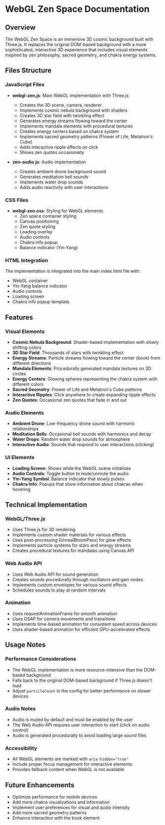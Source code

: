 # WebGL Zen Space Documentation

## Overview
The WebGL Zen Space is an immersive 3D cosmic background built with Three.js. It replaces the original DOM-based background with a more sophisticated, interactive 3D experience that includes visual elements inspired by zen philosophy, sacred geometry, and chakra energy systems.

## Files Structure

### JavaScript Files
- **webgl-zen.js**: Main WebGL implementation with Three.js
  - Creates the 3D scene, camera, renderer
  - Implements cosmic nebula background with shaders
  - Creates 3D star field with twinkling effect
  - Generates energy streams flowing toward the center
  - Implements mandala elements with procedural textures
  - Creates energy centers based on chakra system
  - Implements sacred geometry patterns (Flower of Life, Metatron's Cube)
  - Adds interactive ripple effects on click
  - Shows zen quotes occasionally

- **zen-audio.js**: Audio implementation
  - Creates ambient drone background sound
  - Generates meditation bell sounds
  - Implements water drop sounds
  - Adds audio reactivity with user interactions

### CSS Files
- **webgl-zen.css**: Styling for WebGL elements
  - Zen space container styling
  - Canvas positioning
  - Zen quote styling
  - Loading overlay
  - Audio controls
  - Chakra info popup
  - Balance indicator (Yin-Yang)

### HTML Integration
The implementation is integrated into the main index.html file with:
- WebGL container
- Yin-Yang balance indicator
- Audio controls
- Loading screen
- Chakra info popup template

## Features

### Visual Elements
- **Cosmic Nebula Background**: Shader-based implementation with slowly shifting colors
- **3D Star Field**: Thousands of stars with twinkling effect
- **Energy Streams**: Particle streams flowing toward the center (book) from different directions
- **Mandala Elements**: Procedurally generated mandala textures on 3D circles
- **Energy Centers**: Glowing spheres representing the chakra system with different colors
- **Sacred Geometry**: Flower of Life and Metatron's Cube patterns
- **Interactive Ripples**: Click anywhere to create expanding ripple effects
- **Zen Quotes**: Occasional zen quotes that fade in and out

### Audio Elements
- **Ambient Drone**: Low-frequency drone sound with harmonic relationships
- **Meditation Bells**: Occasional bell sounds with harmonics and decay
- **Water Drops**: Random water drop sounds for atmosphere
- **Interactive Audio**: Sounds that respond to user interactions (clicking)

### UI Elements
- **Loading Screen**: Shows while the WebGL scene initializes
- **Audio Controls**: Toggle button to mute/unmute the audio
- **Yin-Yang Symbol**: Balance indicator that slowly pulses
- **Chakra Info**: Popups that show information about chakras when hovering

## Technical Implementation

### WebGL/Three.js
- Uses Three.js for 3D rendering
- Implements custom shader materials for various effects
- Uses post-processing (UnrealBloomPass) for glow effects
- Implements particle systems for stars and energy streams
- Creates procedural textures for mandalas using Canvas API

### Web Audio API
- Uses Web Audio API for sound generation
- Creates sounds procedurally through oscillators and gain nodes
- Implements custom envelopes for various sound effects
- Schedules sounds to play at random intervals

### Animation
- Uses requestAnimationFrame for smooth animation
- Uses GSAP for camera movements and transitions
- Implements time-based animation for consistent speed across devices
- Uses shader-based animation for efficient GPU-accelerated effects

## Usage Notes

### Performance Considerations
- The WebGL implementation is more resource-intensive than the DOM-based background
- Falls back to the original DOM-based background if Three.js doesn't load
- Adjust `particleCount` in the config for better performance on slower devices

### Audio Notes
- Audio is muted by default and must be enabled by the user
- The Web Audio API requires user interaction to start (click on audio control)
- Audio is generated procedurally to avoid loading large sound files

### Accessibility
- All WebGL elements are marked with `aria-hidden="true"`
- Include proper focus management for interactive elements
- Provides fallback content when WebGL is not available

## Future Enhancements
- Optimize performance for mobile devices
- Add more chakra visualizations and information
- Implement user preferences for visual and audio intensity
- Add more sacred geometry patterns
- Enhance interaction with the book element
